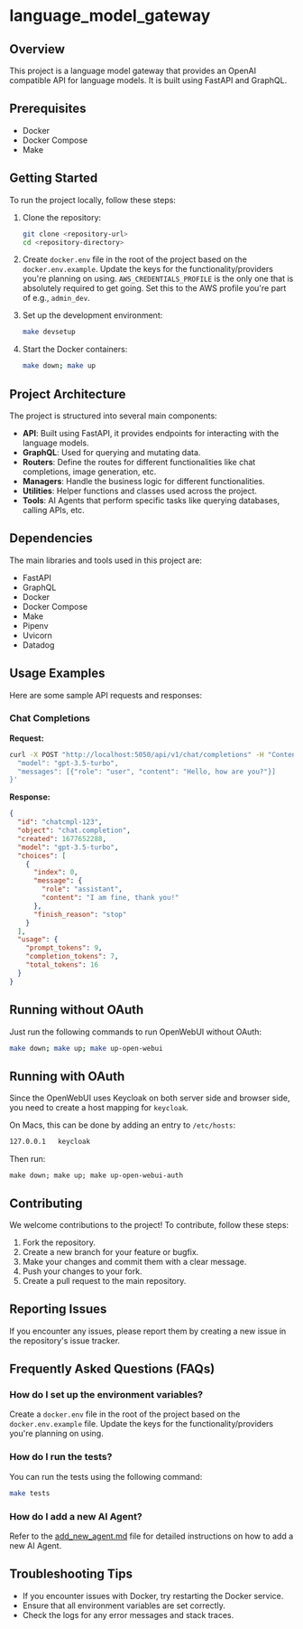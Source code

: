 # language_model_gateway

## Overview

This project is a language model gateway that provides an OpenAI compatible API for language models. It is built using FastAPI and GraphQL.

## Prerequisites

- Docker
- Docker Compose
- Make

## Getting Started

To run the project locally, follow these steps:

1. Clone the repository:
    ```sh
    git clone <repository-url>
    cd <repository-directory>
    ```

2. Create `docker.env` file in the root of the project based on the `docker.env.example`. 
Update the keys for the functionality/providers you're planning on using.
`AWS_CREDENTIALS_PROFILE` is the only one that is absolutely required to get going.  Set this to the AWS profile you're part of e.g., `admin_dev`.

3. Set up the development environment:
    ```sh
    make devsetup
    ```

4. Start the Docker containers:
    ```sh
    make down; make up
    ```

## Project Architecture

The project is structured into several main components:

- **API**: Built using FastAPI, it provides endpoints for interacting with the language models.
- **GraphQL**: Used for querying and mutating data.
- **Routers**: Define the routes for different functionalities like chat completions, image generation, etc.
- **Managers**: Handle the business logic for different functionalities.
- **Utilities**: Helper functions and classes used across the project.
- **Tools**: AI Agents that perform specific tasks like querying databases, calling APIs, etc.

## Dependencies

The main libraries and tools used in this project are:

- FastAPI
- GraphQL
- Docker
- Docker Compose
- Make
- Pipenv
- Uvicorn
- Datadog

## Usage Examples

Here are some sample API requests and responses:

### Chat Completions

**Request:**
```sh
curl -X POST "http://localhost:5050/api/v1/chat/completions" -H "Content-Type: application/json" -d '{
  "model": "gpt-3.5-turbo",
  "messages": [{"role": "user", "content": "Hello, how are you?"}]
}'
```

**Response:**
```json
{
  "id": "chatcmpl-123",
  "object": "chat.completion",
  "created": 1677652288,
  "model": "gpt-3.5-turbo",
  "choices": [
    {
      "index": 0,
      "message": {
        "role": "assistant",
        "content": "I am fine, thank you!"
      },
      "finish_reason": "stop"
    }
  ],
  "usage": {
    "prompt_tokens": 9,
    "completion_tokens": 7,
    "total_tokens": 16
  }
}
```

## Running without OAuth
Just run the following commands to run OpenWebUI without OAuth:

```sh
make down; make up; make up-open-webui
```

## Running with OAuth
Since the OpenWebUI uses Keycloak on both server side and browser side, you need to create a host mapping for `keycloak`.

On Macs, this can be done by adding an entry to `/etc/hosts`:

```sh
127.0.0.1   keycloak
```

Then run:
```shell
make down; make up; make up-open-webui-auth
```

## Contributing

We welcome contributions to the project! To contribute, follow these steps:

1. Fork the repository.
2. Create a new branch for your feature or bugfix.
3. Make your changes and commit them with a clear message.
4. Push your changes to your fork.
5. Create a pull request to the main repository.

## Reporting Issues

If you encounter any issues, please report them by creating a new issue in the repository's issue tracker.

## Frequently Asked Questions (FAQs)

### How do I set up the environment variables?

Create a `docker.env` file in the root of the project based on the `docker.env.example` file. Update the keys for the functionality/providers you're planning on using.

### How do I run the tests?

You can run the tests using the following command:
```sh
make tests
```

### How do I add a new AI Agent?

Refer to the [add_new_agent.md](add_new_agent.md) file for detailed instructions on how to add a new AI Agent.

## Troubleshooting Tips

- If you encounter issues with Docker, try restarting the Docker service.
- Ensure that all environment variables are set correctly.
- Check the logs for any error messages and stack traces.
